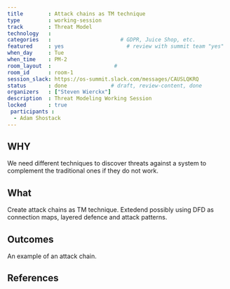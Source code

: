 ```yaml
---
title        : Attack chains as TM technique
type         : working-session
track        : Threat Model
technology   :
categories   :                      # GDPR, Juice Shop, etc.
featured     : yes                    # review with summit team "yes"
when_day     : Tue
when_time    : PM-2
room_layout  :                    #
room_id      : room-1
session_slack: https://os-summit.slack.com/messages/CAUSLQKRQ
status       : done              # draft, review-content, done
organizers   : ["Steven Wierckx"]
description  : Threat Modeling Working Session
locked       : true
 participants :
  - Adam Shostack
---
```


## WHY

We need different techniques to discover threats against a system to complement the traditional ones if they do not work.

## What

Create attack chains as TM technique. Extedend possibly using DFD as connection maps, layered defence and attack patterns.

## Outcomes

An example of an attack chain.

## References
